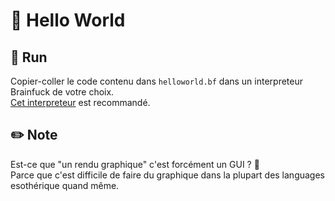 # 👋 Hello World

## 🏃 Run
Copier-coller le code contenu dans `helloworld.bf` dans un interpreteur Brainfuck de votre choix. \
[Cet interpreteur](https://mitxela.com/other/brainfuck) est recommandé.

## ✏️ Note
Est-ce que "un rendu graphique" c'est forcément un GUI ? 🤔 \
Parce que c'est difficile de faire du graphique dans la plupart des languages esothérique quand même.